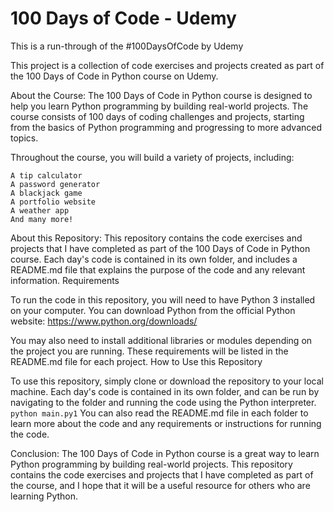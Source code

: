 # 100 Days of Code - Udemy

This is a run-through of the #100DaysOfCode by Udemy

This project is a collection of code exercises and projects created as part of the 100 Days of Code in Python course on Udemy.

About the Course:
The 100 Days of Code in Python course is designed to help you learn Python programming by building real-world projects. The course consists of 100 days of coding challenges and projects, starting from the basics of Python programming and progressing to more advanced topics.

Throughout the course, you will build a variety of projects, including:

    A tip calculator
    A password generator
    A blackjack game
    A portfolio website
    A weather app
    And many more!

About this Repository:
This repository contains the code exercises and projects that I have completed as part of the 100 Days of Code in Python course. Each day's code is contained in its own folder, and includes a README.md file that explains the purpose of the code and any relevant information.
Requirements

To run the code in this repository, you will need to have Python 3 installed on your computer. You can download Python from the official Python website: https://www.python.org/downloads/

You may also need to install additional libraries or modules depending on the project you are running. These requirements will be listed in the README.md file for each project.
How to Use this Repository

To use this repository, simply clone or download the repository to your local machine. Each day's code is contained in its own folder, and can be run by navigating to the folder and running the code using the Python interpreter.
`python main.py1`
You can also read the README.md file in each folder to learn more about the code and any requirements or instructions for running the code.

Conclusion:
The 100 Days of Code in Python course is a great way to learn Python programming by building real-world projects. This repository contains the code exercises and projects that I have completed as part of the course, and I hope that it will be a useful resource for others who are learning Python.
